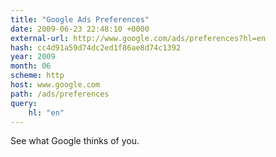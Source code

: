```yaml
---
title: "Google Ads Preferences"
date: 2009-06-23 22:48:10 +0000
external-url: http://www.google.com/ads/preferences?hl=en
hash: cc4d91a59d74dc2ed1f86ae8d74c1392
year: 2009
month: 06
scheme: http
host: www.google.com
path: /ads/preferences
query:
    hl: "en"
---
```


See what Google thinks of you.
